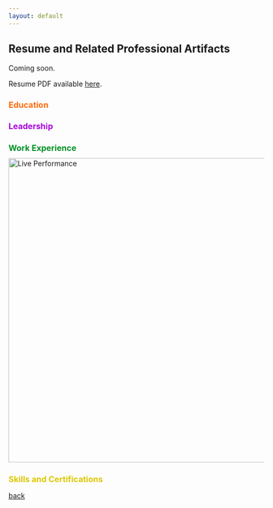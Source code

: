 ```yaml
---
layout: default
---
```


## Resume and Related Professional Artifacts

Coming soon.

<p>Resume PDF available <a href="..\assets/documents/resume_snedeker_4-25.pdf">here</a>.</p>

<h1 style="color:#FF6B0B; font-size:16px;">Education</h1>

<h1 style="color:#A600DA; font-size:16px;">Leadership</h1>

<h1 style="color:#009024; font-size:16px;">Work Experience</h1>

<img src="..\assets/img/talentshowone.png" alt="Live Performance" width="600">

<h1 style="color:#DCC700; font-size:16px;">Skills and Certifications</h1>

[back](./)
